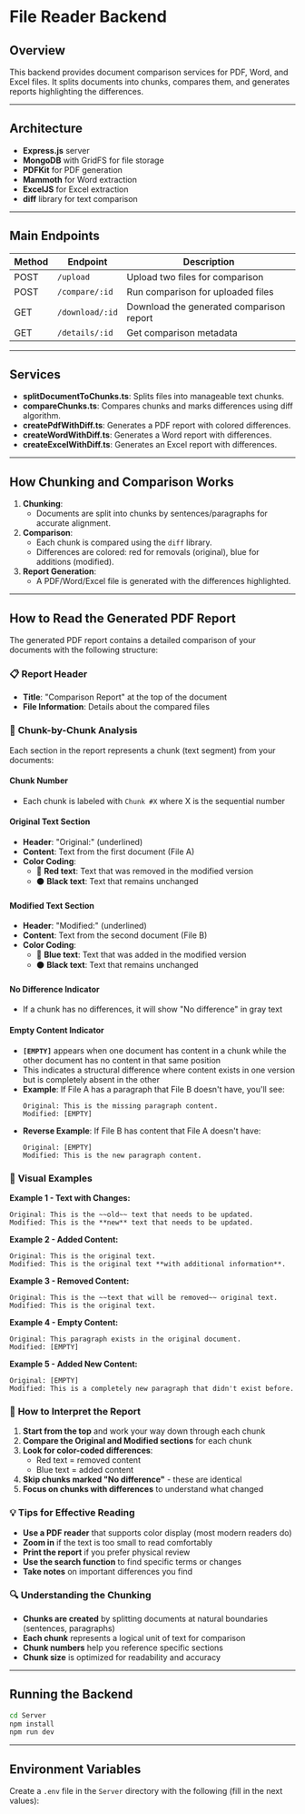 # File Reader Backend

## Overview

This backend provides document comparison services for PDF, Word, and Excel files. It splits documents into chunks, compares them, and generates reports highlighting the differences.

---

## Architecture

- **Express.js** server
- **MongoDB** with GridFS for file storage
- **PDFKit** for PDF generation
- **Mammoth** for Word extraction
- **ExcelJS** for Excel extraction
- **diff** library for text comparison

---

## Main Endpoints

| Method | Endpoint                | Description                                 |
|--------|------------------------|---------------------------------------------|
| POST   | `/upload`              | Upload two files for comparison             |
| POST   | `/compare/:id`         | Run comparison for uploaded files           |
| GET    | `/download/:id`        | Download the generated comparison report    |
| GET    | `/details/:id`         | Get comparison metadata                     |

---

## Services

- **splitDocumentToChunks.ts**: Splits files into manageable text chunks.
- **compareChunks.ts**: Compares chunks and marks differences using diff algorithm.
- **createPdfWithDiff.ts**: Generates a PDF report with colored differences.
- **createWordWithDiff.ts**: Generates a Word report with differences.
- **createExcelWithDiff.ts**: Generates an Excel report with differences.

---

## How Chunking and Comparison Works

1. **Chunking**:  
   - Documents are split into chunks by sentences/paragraphs for accurate alignment.
2. **Comparison**:  
   - Each chunk is compared using the `diff` library.
   - Differences are colored: red for removals (original), blue for additions (modified).
3. **Report Generation**:  
   - A PDF/Word/Excel file is generated with the differences highlighted.

---

## How to Read the Generated PDF Report

The generated PDF report contains a detailed comparison of your documents with the following structure:

### 📋 **Report Header**
- **Title**: "Comparison Report" at the top of the document
- **File Information**: Details about the compared files

### 📄 **Chunk-by-Chunk Analysis**
Each section in the report represents a chunk (text segment) from your documents:

#### **Chunk Number**
- Each chunk is labeled with `Chunk #X` where X is the sequential number

#### **Original Text Section**
- **Header**: "Original:" (underlined)
- **Content**: Text from the first document (File A)
- **Color Coding**:
  - 🔴 **Red text**: Text that was removed in the modified version
  - ⚫ **Black text**: Text that remains unchanged

#### **Modified Text Section**
- **Header**: "Modified:" (underlined)  
- **Content**: Text from the second document (File B)
- **Color Coding**:
  - 🔵 **Blue text**: Text that was added in the modified version
  - ⚫ **Black text**: Text that remains unchanged

#### **No Difference Indicator**
- If a chunk has no differences, it will show "No difference" in gray text

#### **Empty Content Indicator**
- **`[EMPTY]`** appears when one document has content in a chunk while the other document has no content in that same position
- This indicates a structural difference where content exists in one version but is completely absent in the other
- **Example**: If File A has a paragraph that File B doesn't have, you'll see:
  ```
  Original: This is the missing paragraph content.
  Modified: [EMPTY]
  ```
- **Reverse Example**: If File B has content that File A doesn't have:
  ```
  Original: [EMPTY]
  Modified: This is the new paragraph content.
  ```

### 🎨 **Visual Examples**

**Example 1 - Text with Changes:**
```
Original: This is the ~~old~~ text that needs to be updated.
Modified: This is the **new** text that needs to be updated.
```

**Example 2 - Added Content:**
```
Original: This is the original text.
Modified: This is the original text **with additional information**.
```

**Example 3 - Removed Content:**
```
Original: This is the ~~text that will be removed~~ original text.
Modified: This is the original text.
```

**Example 4 - Empty Content:**
```
Original: This paragraph exists in the original document.
Modified: [EMPTY]
```

**Example 5 - Added New Content:**
```
Original: [EMPTY]
Modified: This is a completely new paragraph that didn't exist before.
```

### 📖 **How to Interpret the Report**

1. **Start from the top** and work your way down through each chunk
2. **Compare the Original and Modified sections** for each chunk
3. **Look for color-coded differences**:
   - Red text = removed content
   - Blue text = added content
4. **Skip chunks marked "No difference"** - these are identical
5. **Focus on chunks with differences** to understand what changed

### 💡 **Tips for Effective Reading**

- **Use a PDF reader** that supports color display (most modern readers do)
- **Zoom in** if the text is too small to read comfortably
- **Print the report** if you prefer physical review
- **Use the search function** to find specific terms or changes
- **Take notes** on important differences you find

### 🔍 **Understanding the Chunking**

- **Chunks are created** by splitting documents at natural boundaries (sentences, paragraphs)
- **Each chunk** represents a logical unit of text for comparison
- **Chunk numbers** help you reference specific sections
- **Chunk size** is optimized for readability and accuracy

---

## Running the Backend

```bash
cd Server
npm install
npm run dev
```

---

## Environment Variables

Create a `.env` file in the `Server` directory with the following (fill in the next values):